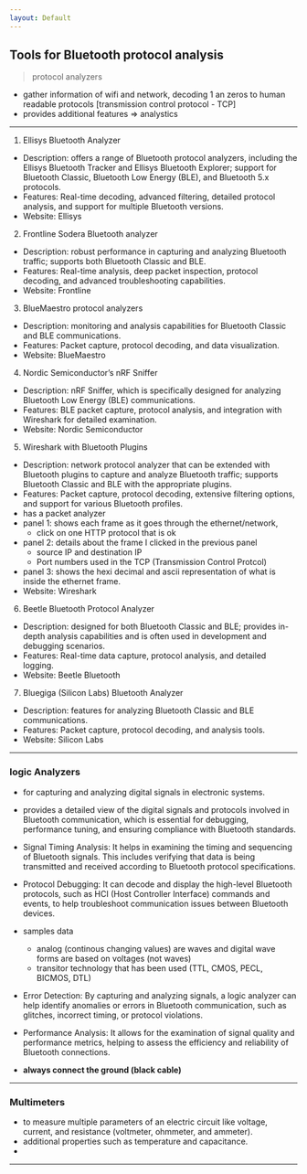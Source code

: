 ```yaml
---
layout: Default
---
```


## Tools for Bluetooth protocol analysis 

> protocol analyzers

- gather information of wifi and network, decoding 1 an zeros to human readable protocols [transmission control protocol - TCP]
- provides additional features => analystics

---

1. Ellisys Bluetooth Analyzer
* Description: offers a range of Bluetooth protocol analyzers, including the Ellisys Bluetooth Tracker and Ellisys Bluetooth Explorer; support for Bluetooth Classic, Bluetooth Low Energy (BLE), and Bluetooth 5.x protocols.
* Features: Real-time decoding, advanced filtering, detailed protocol analysis, and support for multiple Bluetooth versions.
* Website: Ellisys

2. Frontline Sodera Bluetooth analyzer
* Description: robust performance in capturing and analyzing Bluetooth traffic; supports both Bluetooth Classic and BLE.
* Features: Real-time analysis, deep packet inspection, protocol decoding, and advanced troubleshooting capabilities.
* Website: Frontline

3. BlueMaestro protocol analyzers
* Description: monitoring and analysis capabilities for Bluetooth Classic and BLE communications.
* Features: Packet capture, protocol decoding, and data visualization.
* Website: BlueMaestro

4. Nordic Semiconductor’s nRF Sniffer
* Description: nRF Sniffer, which is specifically designed for analyzing Bluetooth Low Energy (BLE) communications.
* Features: BLE packet capture, protocol analysis, and integration with Wireshark for detailed examination.
* Website: Nordic Semiconductor

5. Wireshark with Bluetooth Plugins
* Description: network protocol analyzer that can be extended with Bluetooth plugins to capture and analyze Bluetooth traffic; supports Bluetooth Classic and BLE with the appropriate plugins.
* Features: Packet capture, protocol decoding, extensive filtering options, and support for various Bluetooth profiles.
* has a packet analyzer
* panel 1: shows each frame as it goes through the ethernet/network,
  - click on one HTTP protocol that is ok
* panel 2: details about the frame I clicked in the previous panel
  - source IP and destination IP
  - Port numbers used in the TCP (Transmission Control Protcol)
* panel 3: shows the hexi decimal and ascii representation of what is inside the ethernet frame.
* Website: Wireshark

6. Beetle Bluetooth Protocol Analyzer
* Description: designed for both Bluetooth Classic and BLE; provides in-depth analysis capabilities and is often used in development and debugging scenarios.
* Features: Real-time data capture, protocol analysis, and detailed logging.
* Website: Beetle Bluetooth

7. Bluegiga (Silicon Labs) Bluetooth Analyzer
* Description: features for analyzing Bluetooth Classic and BLE communications.
* Features: Packet capture, protocol decoding, and analysis tools.
* Website: Silicon Labs

---

### logic Analyzers 

* for capturing and analyzing digital signals in electronic systems. 
* provides a detailed view of the digital signals and protocols involved in Bluetooth communication, which is essential for debugging, performance tuning, and ensuring compliance with Bluetooth standards.

* Signal Timing Analysis: It helps in examining the timing and sequencing of Bluetooth signals. This includes verifying that data is being transmitted and received according to Bluetooth protocol specifications.

* Protocol Debugging: It can decode and display the high-level Bluetooth protocols, such as HCI (Host Controller Interface) commands and events, to help troubleshoot communication issues between Bluetooth devices.

* samples data
  * analog (continous changing values) are waves and digital wave forms are based on voltages (not waves)
  * transitor technology that has been used (TTL, CMOS, PECL, BICMOS, DTL)

* Error Detection: By capturing and analyzing signals, a logic analyzer can help identify anomalies or errors in Bluetooth communication, such as glitches, incorrect timing, or protocol violations.

* Performance Analysis: It allows for the examination of signal quality and performance metrics, helping to assess the efficiency and reliability of Bluetooth connections.

- **always connect the ground (black cable)**
  
---

### Multimeters 
- to measure multiple parameters of an electric circuit like voltage, current, and resistance (voltmeter, ohmmeter, and ammeter).
- additional properties such as temperature and capacitance.
- 


---

